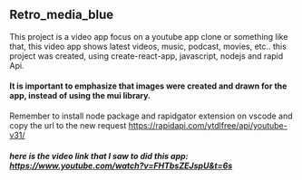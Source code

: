 ## Retro_media_blue
This project is a video app focus on a youtube app clone or something like that, this video app shows latest videos, music, podcast, movies, etc.. this project was created, using create-react-app, javascript, nodejs and rapid Api.
#### It is important to emphasize that images were created and drawn for the app, instead of using the mui library.
Remember to install node package and rapidgator extension on vscode and copy the url to the new request https://rapidapi.com/ytdlfree/api/youtube-v31/
##### here is the video link that I saw to did this app: https://www.youtube.com/watch?v=FHTbsZEJspU&t=6s

